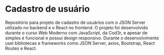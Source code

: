 # Cadastro de usuário
Repositório para projeto de cadastro de usuários com o JSON Server utilizado no backend e o React no frontend. O projeto foi desenvolvido durante o curso Web Moderno com JavaScript, da Cod3r, e apesar de simples é funcional e possui design responsivo. Durante o desenvolvimente usei bibliotecas e frameworks como JSON Server, axios, Bootstrap, React Routes e React. 
